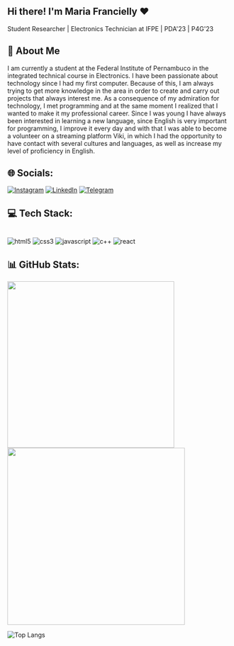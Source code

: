## Hi there! I'm Maria Francielly ❤️

Student Researcher | Electronics Technician at IFPE | PDA'23 | P4G'23

## 📖 About Me

I am currently a student at the Federal Institute of Pernambuco in the integrated technical course in Electronics. I have been passionate about technology since I had my first computer. Because of this, I am always trying to get more knowledge in the area in order to create and carry out projects that always interest me. As a consequence of my admiration for technology, I met programming and at the same moment I realized that I wanted to make it my professional career. Since I was young I have always been interested in learning a new language, since English is very important for programming, I improve it every day and with that I was able to become a volunteer on a streaming platform Viki, in which I had the opportunity to have contact with several cultures and languages, as well as increase my level of proficiency in English.

## 🌐 Socials:

[![Instagram](https://img.shields.io/badge/Instagram-E4405F?style=for-the-badge&logo=instagram&logoColor=white)](https://www.instagram.com/frananisio/)
[![LinkedIn](https://img.shields.io/badge/LinkedIn-0077B5?style=for-the-badge&logo=linkedin&logoColor=white)](https://www.linkedin.com/in/maria-francielly-602964217/)
[![Telegram](https://img.shields.io/badge/Telegram-2CA5E0?style=for-the-badge&logo=telegram&logoColor=white)](https://t.me/frananisio1)

## 💻 Tech Stack:

<div style="display: inline_block"><br/>
    <img align-items="center" alt="html5" src="https://img.shields.io/badge/HTML5-E34F26?style=for-the-badge&logo=html5&logoColor=white"/>
    <img align-items="center" alt="css3" src="https://img.shields.io/badge/CSS3-1572B6?style=for-the-badge&logo=css3&logoColor=white"/>
    <img align-items="center" alt="javascript" src="https://img.shields.io/badge/JavaScript-323330?style=for-the-badge&logo=javascript&logoColor=F7DF1E"/>
    <img align-items="center" alt="c++" src="https://img.shields.io/badge/C%2B%2B-00599C?style=for-the-badge&logo=c%2B%2B&logoColor=white"/>
    <img align-item="center" alt="react" src="https://shields.io/badge/react-black?logo=react&style=for-the-badge"/>
</div>

## 📊 GitHub Stats:

<img src="https://github-readme-stats.vercel.app/api?username=frananisio&show_icons=true&theme=dracula" width=376px/>  <img src="https://github-readme-streak-stats.herokuapp.com/?user=frananisio&theme=dracula&hide_border=false"  width="400px" />

![Top Langs](https://github-readme-stats.vercel.app/api/top-langs/?username=frananisio&theme=dracula&layout=compact)
